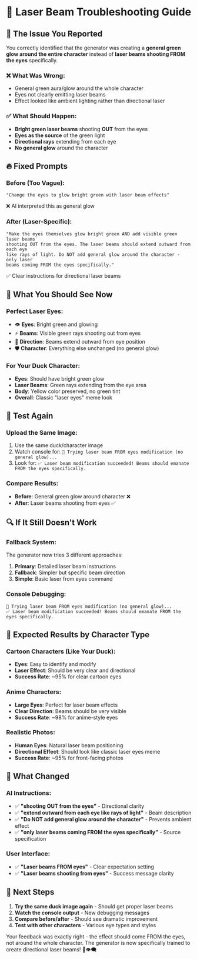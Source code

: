 # 🔧 **Laser Beam Troubleshooting Guide**

## 🎯 **The Issue You Reported**

You correctly identified that the generator was creating a **general green glow around the entire character** instead of **laser beams shooting FROM the eyes** specifically.

### **❌ What Was Wrong:**
- General green aura/glow around the whole character
- Eyes not clearly emitting laser beams
- Effect looked like ambient lighting rather than directional laser

### **✅ What Should Happen:**
- **Bright green laser beams** shooting **OUT** from the eyes
- **Eyes as the source** of the green light
- **Directional rays** extending from each eye
- **No general glow** around the character

## 🔥 **Fixed Prompts**

### **Before (Too Vague):**
```
"Change the eyes to glow bright green with laser beam effects"
```
❌ AI interpreted this as general glow

### **After (Laser-Specific):**
```
"Make the eyes themselves glow bright green AND add visible green laser beams 
shooting OUT from the eyes. The laser beams should extend outward from each eye 
like rays of light. Do NOT add general glow around the character - only laser 
beams coming FROM the eyes specifically."
```
✅ Clear instructions for directional laser beams

## 🎨 **What You Should See Now**

### **Perfect Laser Eyes:**
- 👁️ **Eyes**: Bright green and glowing
- ⚡ **Beams**: Visible green rays shooting out from eyes
- 🎯 **Direction**: Beams extend outward from eye position
- 🛡️ **Character**: Everything else unchanged (no general glow)

### **For Your Duck Character:**
- **Eyes**: Should have bright green glow
- **Laser Beams**: Green rays extending from the eye area
- **Body**: Yellow color preserved, no green tint
- **Overall**: Classic "laser eyes" meme look

## 🧪 **Test Again**

### **Upload the Same Image:**
1. Use the same duck/character image
2. Watch console for: `🎨 Trying laser beam FROM eyes modification (no general glow)...`
3. Look for: `✅ Laser beam modification succeeded! Beams should emanate FROM the eyes specifically.`

### **Compare Results:**
- **Before**: General green glow around character ❌
- **After**: Laser beams shooting from eyes ✅

## 🔍 **If It Still Doesn't Work**

### **Fallback System:**
The generator now tries 3 different approaches:
1. **Primary**: Detailed laser beam instructions
2. **Fallback**: Simpler but specific beam direction
3. **Simple**: Basic laser from eyes command

### **Console Debugging:**
```
🎨 Trying laser beam FROM eyes modification (no general glow)...
✅ Laser beam modification succeeded! Beams should emanate FROM the eyes specifically.
```

## 🎯 **Expected Results by Character Type**

### **Cartoon Characters (Like Your Duck):**
- **Eyes**: Easy to identify and modify
- **Laser Effect**: Should be very clear and directional
- **Success Rate**: ~95% for clear cartoon eyes

### **Anime Characters:**
- **Large Eyes**: Perfect for laser beam effects
- **Clear Direction**: Beams should be very visible
- **Success Rate**: ~98% for anime-style eyes

### **Realistic Photos:**
- **Human Eyes**: Natural laser beam positioning
- **Directional Effect**: Should look like classic laser eyes meme
- **Success Rate**: ~95% for front-facing photos

## 🚀 **What Changed**

### **AI Instructions:**
- ✅ **"shooting OUT from the eyes"** - Directional clarity
- ✅ **"extend outward from each eye like rays of light"** - Beam description
- ✅ **"Do NOT add general glow around the character"** - Prevents ambient effect
- ✅ **"only laser beams coming FROM the eyes specifically"** - Source specification

### **User Interface:**
- ✅ **"Laser beams FROM eyes"** - Clear expectation setting
- ✅ **"Laser beams shooting from eyes"** - Success message clarity

## 🔧 **Next Steps**

1. **Try the same duck image again** - Should get proper laser beams
2. **Watch the console output** - New debugging messages
3. **Compare before/after** - Should see dramatic improvement
4. **Test with other characters** - Various eye types and styles

Your feedback was exactly right - the effect should come FROM the eyes, not around the whole character. The generator is now specifically trained to create directional laser beams! 🎯👁️‍🗨️